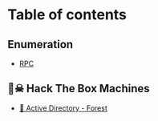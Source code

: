 # Table of contents

## Enumeration

* [RPC ](README.md)

## 🏴☠ Hack The Box Machines

* [🌳 Active Directory - Forest](hack-the-box-machines/active-directory-forest.md)
